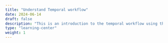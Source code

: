 ```yaml
---
title: "Understand Temporal workflow"
date: 2024-06-14
draft: false
description: "This is an introduction to the temporal workflow using the Temporal CLI , and understand how to use the Temporal server along with golang SDK."
type: "learning-center"
weight: 1
---
```

